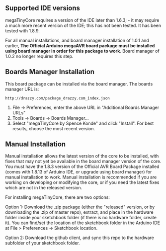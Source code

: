 ## Supported IDE versions
megaTinyCore requires a version of the IDE later than 1.6.3; - it may require a much more recent version of the IDE; this has not been tested. It has been tested with 1.8.9. 

For all manual installations, and board manager installation of 1.0.1 and earlier, **The Official Arduino megaAVR board package must be installed using board manager in order for this package to work**. Board manager of 1.0.2 no longer requires this step. 

## Boards Manager Installation

This board package can be installed via the board manager. The boards manager URL is:

`http://drazzy.com/package_drazzy.com_index.json`

1. File -> Preferences, enter the above URL in "Additional Boards Manager URLs"
2. Tools -> Boards -> Boards Manager...
3. Select "megaTinyCore by Spence Konde" and click "Install". For best results, choose the most recent version.

## Manual Installation
Manual installation allows the latest version of the core to be installed, with fixes that may not yet be available in the board manager version of the core. You must have the 1.8.3 version of the Official AVR Board Package installed (comes with 1.8.13 of Arduino IDE, or upgrade using board manager) for manual installation to work. Manual installation is recommended if you are working on developing or modifying the core, or if you need the latest fixes which are not in the released version. 

For installing megaTinyCore, there are two options:

Option 1: Download the .zip package (either the "released" version, or by downloading the .zip of master repo), extract, and place in the hardware folder inside your sketchbook folder (if there is no hardware folder, create it). You can find/set the location of the sketchbook folder in the Arduino IDE at File > Preferences -> Sketchbook location.

Option 2: Download the github client, and sync this repo to the hardware subfolder of your sketchbook folder.

